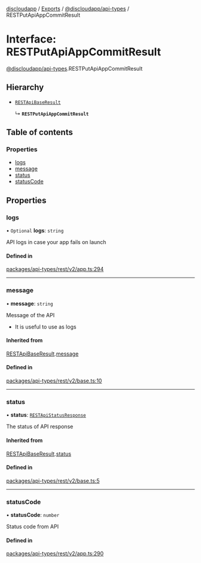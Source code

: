 [discloudapp](../README.md) / [Exports](../modules.md) / [@discloudapp/api-types](../modules/discloudapp_api_types.md) / RESTPutApiAppCommitResult

# Interface: RESTPutApiAppCommitResult

[@discloudapp/api-types](../modules/discloudapp_api_types.md).RESTPutApiAppCommitResult

## Hierarchy

- [`RESTApiBaseResult`](discloudapp_api_types.RESTApiBaseResult.md)

  ↳ **`RESTPutApiAppCommitResult`**

## Table of contents

### Properties

- [logs](discloudapp_api_types.RESTPutApiAppCommitResult.md#logs)
- [message](discloudapp_api_types.RESTPutApiAppCommitResult.md#message)
- [status](discloudapp_api_types.RESTPutApiAppCommitResult.md#status)
- [statusCode](discloudapp_api_types.RESTPutApiAppCommitResult.md#statuscode)

## Properties

### logs

• `Optional` **logs**: `string`

API logs in case your app fails on launch

#### Defined in

[packages/api-types/rest/v2/app.ts:294](https://github.com/discloud/discloud.app/blob/0fe6620/packages/api-types/rest/v2/app.ts#L294)

___

### message

• **message**: `string`

Message of the API
- It is useful to use as logs

#### Inherited from

[RESTApiBaseResult](discloudapp_api_types.RESTApiBaseResult.md).[message](discloudapp_api_types.RESTApiBaseResult.md#message)

#### Defined in

[packages/api-types/rest/v2/base.ts:10](https://github.com/discloud/discloud.app/blob/0fe6620/packages/api-types/rest/v2/base.ts#L10)

___

### status

• **status**: [`RESTApiStatusResponse`](../modules/discloudapp_api_types.md#restapistatusresponse)

The status of API response

#### Inherited from

[RESTApiBaseResult](discloudapp_api_types.RESTApiBaseResult.md).[status](discloudapp_api_types.RESTApiBaseResult.md#status)

#### Defined in

[packages/api-types/rest/v2/base.ts:5](https://github.com/discloud/discloud.app/blob/0fe6620/packages/api-types/rest/v2/base.ts#L5)

___

### statusCode

• **statusCode**: `number`

Status code from API

#### Defined in

[packages/api-types/rest/v2/app.ts:290](https://github.com/discloud/discloud.app/blob/0fe6620/packages/api-types/rest/v2/app.ts#L290)
